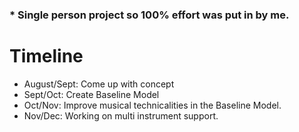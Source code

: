 ### * Single person project so 100% effort was put in by me.
# Timeline
- August/Sept: Come up with concept
- Sept/Oct: Create Baseline Model
- Oct/Nov: Improve musical technicalities in the Baseline Model.
- Nov/Dec: Working on multi instrument support.
